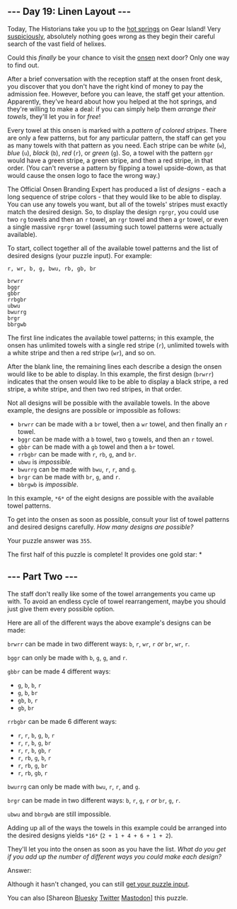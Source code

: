 \--- Day 19: Linen Layout ---
----------

Today, The Historians take you up to the [hot springs](/2023/day/12) on Gear Island! Very [suspiciously](https://www.youtube.com/watch?v=ekL881PJMjI), absolutely nothing goes wrong as they begin their careful search of the vast field of helixes.

Could this *finally* be your chance to visit the [onsen](https://en.wikipedia.org/wiki/Onsen) next door? Only one way to find out.

After a brief conversation with the reception staff at the onsen front desk, you discover that you don't have the right kind of money to pay the admission fee. However, before you can leave, the staff get your attention. Apparently, they've heard about how you helped at the hot springs, and they're willing to make a deal: if you can simply help them *arrange their towels*, they'll let you in for *free*!

Every towel at this onsen is marked with a *pattern of colored stripes*. There are only a few patterns, but for any particular pattern, the staff can get you as many towels with that pattern as you need. Each stripe can be *white* (`w`), *blue* (`u`), *black* (`b`), *red* (`r`), or *green* (`g`). So, a towel with the pattern `ggr` would have a green stripe, a green stripe, and then a red stripe, in that order. (You can't reverse a pattern by flipping a towel upside-down, as that would cause the onsen logo to face the wrong way.)

The Official Onsen Branding Expert has produced a list of *designs* - each a long sequence of stripe colors - that they would like to be able to display. You can use any towels you want, but all of the towels' stripes must exactly match the desired design. So, to display the design `rgrgr`, you could use two `rg` towels and then an `r` towel, an `rgr` towel and then a `gr` towel, or even a single massive `rgrgr` towel (assuming such towel patterns were actually available).

To start, collect together all of the available towel patterns and the list of desired designs (your puzzle input). For example:

```
r, wr, b, g, bwu, rb, gb, br

brwrr
bggr
gbbr
rrbgbr
ubwu
bwurrg
brgr
bbrgwb

```

The first line indicates the available towel patterns; in this example, the onsen has unlimited towels with a single red stripe (`r`), unlimited towels with a white stripe and then a red stripe (`wr`), and so on.

After the blank line, the remaining lines each describe a design the onsen would like to be able to display. In this example, the first design (`brwrr`) indicates that the onsen would like to be able to display a black stripe, a red stripe, a white stripe, and then two red stripes, in that order.

Not all designs will be possible with the available towels. In the above example, the designs are possible or impossible as follows:

* `brwrr` can be made with a `br` towel, then a `wr` towel, and then finally an `r` towel.
* `bggr` can be made with a `b` towel, two `g` towels, and then an `r` towel.
* `gbbr` can be made with a `gb` towel and then a `br` towel.
* `rrbgbr` can be made with `r`, `rb`, `g`, and `br`.
* `ubwu` is *impossible*.
* `bwurrg` can be made with `bwu`, `r`, `r`, and `g`.
* `brgr` can be made with `br`, `g`, and `r`.
* `bbrgwb` is *impossible*.

In this example, `*6*` of the eight designs are possible with the available towel patterns.

To get into the onsen as soon as possible, consult your list of towel patterns and desired designs carefully. *How many designs are possible?*

Your puzzle answer was `355`.

The first half of this puzzle is complete! It provides one gold star: \*

\--- Part Two ---
----------

The staff don't really like some of the towel arrangements you came up with. To avoid an endless cycle of towel rearrangement, maybe you should just give them every possible option.

Here are all of the different ways the above example's designs can be made:

`brwrr` can be made in two different ways: `b`, `r`, `wr`, `r` *or* `br`, `wr`, `r`.

`bggr` can only be made with `b`, `g`, `g`, and `r`.

`gbbr` can be made 4 different ways:

* `g`, `b`, `b`, `r`
* `g`, `b`, `br`
* `gb`, `b`, `r`
* `gb`, `br`

`rrbgbr` can be made 6 different ways:

* `r`, `r`, `b`, `g`, `b`, `r`
* `r`, `r`, `b`, `g`, `br`
* `r`, `r`, `b`, `gb`, `r`
* `r`, `rb`, `g`, `b`, `r`
* `r`, `rb`, `g`, `br`
* `r`, `rb`, `gb`, `r`

`bwurrg` can only be made with `bwu`, `r`, `r`, and `g`.

`brgr` can be made in two different ways: `b`, `r`, `g`, `r` *or* `br`, `g`, `r`.

`ubwu` and `bbrgwb` are still impossible.

Adding up all of the ways the towels in this example could be arranged into the desired designs yields `*16*` (`2 + 1 + 4 + 6 + 1 + 2`).

They'll let you into the onsen as soon as you have the list. *What do you get if you add up the number of different ways you could make each design?*

Answer:

Although it hasn't changed, you can still [get your puzzle input](19/input).

You can also [Shareon [Bluesky](https://bsky.app/intent/compose?text=I%27ve+completed+Part+One+of+%22Linen+Layout%22+%2D+Day+19+%2D+Advent+of+Code+2024+%23AdventOfCode+https%3A%2F%2Fadventofcode%2Ecom%2F2024%2Fday%2F19) [Twitter](https://twitter.com/intent/tweet?text=I%27ve+completed+Part+One+of+%22Linen+Layout%22+%2D+Day+19+%2D+Advent+of+Code+2024&url=https%3A%2F%2Fadventofcode%2Ecom%2F2024%2Fday%2F19&related=ericwastl&hashtags=AdventOfCode) [Mastodon](javascript:void(0);)] this puzzle.